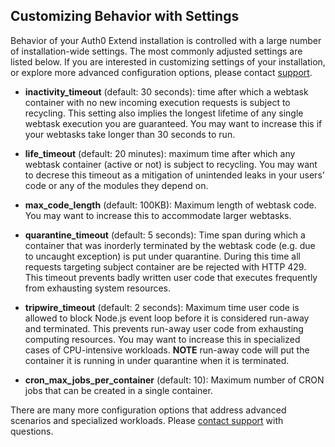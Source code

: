 ## Customizing Behavior with Settings

Behavior of your Auth0 Extend installation is controlled with a large number of installation-wide settings. The most commonly adjusted settings are listed below. If you are interested in customizing settings of your installation, or explore more advanced configuration options, please contact [support](#support). 

* **inactivity_timeout** (default: 30 seconds): time after which a webtask container with no new incoming execution requests is subject to recycling. This setting also implies the longest lifetime of any single webtask execution you are guaranteed. You may want to increase this if your webtasks take longer than 30 seconds to run. 

* **life_timeout** (default: 20 minutes): maximum time after which any webtask container (active or not) is subject to recycling. You may want to decrese this timeout as a mitigation of unintended leaks in your users' code or any of the modules they depend on. 

* **max_code_length** (default: 100KB): Maximum length of webtask code. You may want to increase this to accommodate larger webtasks. 

* **quarantine_timeout** (default: 5 seconds): Time span during which a container that was inorderly terminated by the webtask code (e.g. due to uncaught exception) is put under quarantine. During this time all requests targeting subject container are be rejected with HTTP 429. This timeout prevents badly written user code that executes frequently from exhausting system resources. 

* **tripwire_timeout** (default: 2 seconds): Maximum time user code is allowed to block Node.js event loop before it is considered run-away and terminated. This prevents run-away user code from exhausting computing resources. You may want to increase this in specialized cases of CPU-intensive workloads. **NOTE** run-away code will put the container it is running in under quarantine when it is terminated. 

* **cron_max_jobs_per_container** (default: 10): Maximum number of CRON jobs that can be created in a single container. 

There are many more configuration options that address advanced scenarios and specialized workloads. Please [contact support](#support) with questions. 
